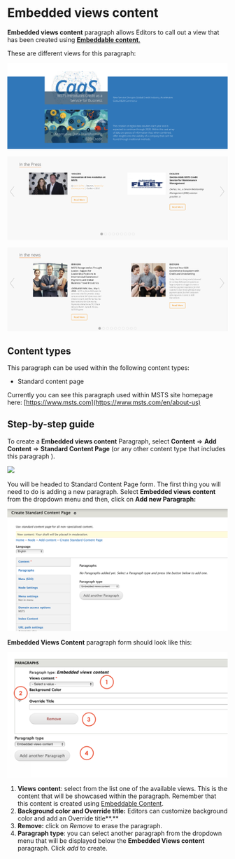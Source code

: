 # Embedded views content

**Embedded views content** paragraph allows Editors to call out a view that has been created using [**Embeddable content**.](../content-types-1/embedded-content.md) 

These are different views for this paragraph:

![](../.gitbook/assets/embedded_views-content_featured_news%20%281%29.png)

![](../.gitbook/assets/embedded_views_earned_media.png)

![](../.gitbook/assets/embedded_views_recent_news.png)

## Content types <a id="content-types"></a>

This paragraph can be used within the following content types:

* Standard content page

Currently you can see this paragraph used within MSTS site homepage here: [https://www.msts.com](https://www.msts.com/en/about-us)​

## Step-by-step guide <a id="step-by-step-guide"></a>

To create a **Embedded views content** Paragraph, select **Content** =&gt; **Add Content** =&gt; **Standard Content Page** \(or any other content type that includes this paragraph \).

![](https://blobscdn.gitbook.com/v0/b/gitbook-28427.appspot.com/o/assets%2F-LLjdGUcRYPC3PTW00sg%2F-LLoSooVQ2ckmOg_YKuy%2F-LLoZrF3E1lH_HTs14DL%2FSTP_backend.png?alt=media&token=49c15fa2-abb2-4e3d-b83d-47d07fbfb3c8)

You will be headed to Standard Content Page form. The first thing you will need to do is adding a new paragraph. Select  **Embedded views content** from the dropdown menu and then, click on **Add new Paragraph:**

![](../.gitbook/assets/screenshot-2018-11-25-at-17.25.59.png)

**Embedded Views Content** paragraph form should look like this:

![](../.gitbook/assets/screenshot-2018-11-25-at-17.26.07.png)

1. **Views content**: select from the list one of the available views. This is the content that will be showcased within the paragraph. Remember that this content is created using [Embeddable Content](../content-types-1/embedded-content.md).
2. **Background color and Override title:** Editors can customize background color and add an Override title**.** 
3. **Remove:** click on _Remove_ to erase the paragraph.
4. **Paragraph type**: you can select another paragraph from the dropdown menu that will be displayed below the **Embedded Views content** paragraph. Click _add_ to create.

